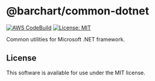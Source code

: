 # @barchart/common-dotnet

[![AWS CodeBuild](https://codebuild.us-east-1.amazonaws.com/badges?uuid=eyJlbmNyeXB0ZWREYXRhIjoiemRtQmdCR0VoRkJuQzVYTGwybDh6RVhuWGtrRWpVaUdDUS9XNjZtQTZrSUNRek1CTW0yOVZnQUdFWFB3K0NuOFk3R0lYUW85YlZwOWJmdG15TVpmUlZ3PSIsIml2UGFyYW1ldGVyU3BlYyI6InF6SEpMVGVnc3dkay84ZXAiLCJtYXRlcmlhbFNldFNlcmlhbCI6MX0%3D&branch=main)](https://github.com/barchart/binary-serializer-public)
[![License: MIT](https://img.shields.io/badge/License-MIT-yellow.svg)](https://opensource.org/licenses/MIT)

Common utilities for Microsoft .NET framework.

## License

This software is available for use under the MIT license.
